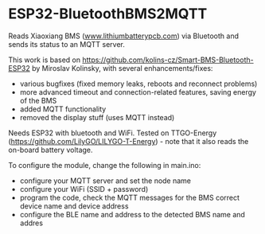 # ESP32-BluetoothBMS2MQTT

Reads Xiaoxiang BMS (www.lithiumbatterypcb.com) via Bluetooth and sends its status to an MQTT server.

This work is based on https://github.com/kolins-cz/Smart-BMS-Bluetooth-ESP32 by Miroslav Kolinsky, with several enhancements/fixes:
* various bugfixes (fixed memory leaks, reboots and reconnect problems)
* more advanced timeout and connection-related features, saving energy of the BMS
* added MQTT functionality
* removed the display stuff (uses MQTT instead)

Needs ESP32 with bluetooth and WiFi.
Tested on TTGO-Energy (https://github.com/LilyGO/LILYGO-T-Energy) - note that it also reads the on-board battery voltage.

To configure the module, change the following in main.ino:
- configure your MQTT server and set the node name
- configure your WiFi (SSID + password)
- program the code, check the MQTT messages for the BMS correct device name and device address
- configure the BLE name and address to the detected BMS name and addres
